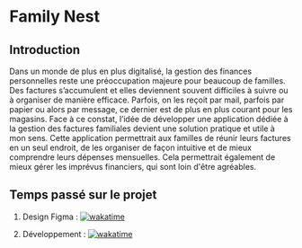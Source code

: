 # Family Nest

## Introduction
Dans un monde de plus en plus digitalisé, la gestion des finances personnelles reste une préoccupation majeure pour beaucoup de familles.
Des factures s’accumulent et elles deviennent souvent difficiles à suivre ou à organiser de manière efficace.
Parfois, on les reçoit par mail, parfois par papier ou alors par message, ce dernier est de plus en plus courant pour les magasins.
Face à ce constat, l’idée de développer une application dédiée à la gestion des factures familiales devient une solution pratique et utile à mon sens.
Cette application permettrait aux familles de réunir leurs factures en un seul endroit, de les organiser de façon intuitive et de mieux comprendre leurs dépenses mensuelles.
Cela permettrait également de mieux gérer les imprévus financiers, qui sont loin d'être agréables.

## Temps passé sur le projet
1. Design Figma :
[![wakatime](https://wakatime.com/badge/user/1670a16f-54ce-43ec-b39d-ee5818d373cc/project/e2bc93b3-d56d-4ad7-8cf1-2507c708d5ce.svg)](https://wakatime.com/badge/user/1670a16f-54ce-43ec-b39d-ee5818d373cc/project/e2bc93b3-d56d-4ad7-8cf1-2507c708d5ce)

2. Développement :
[![wakatime](https://wakatime.com/badge/user/1670a16f-54ce-43ec-b39d-ee5818d373cc/project/c9276a13-96fe-45a5-a1a5-a3abf854d01a.svg)](https://wakatime.com/badge/user/1670a16f-54ce-43ec-b39d-ee5818d373cc/project/c9276a13-96fe-45a5-a1a5-a3abf854d01a)
